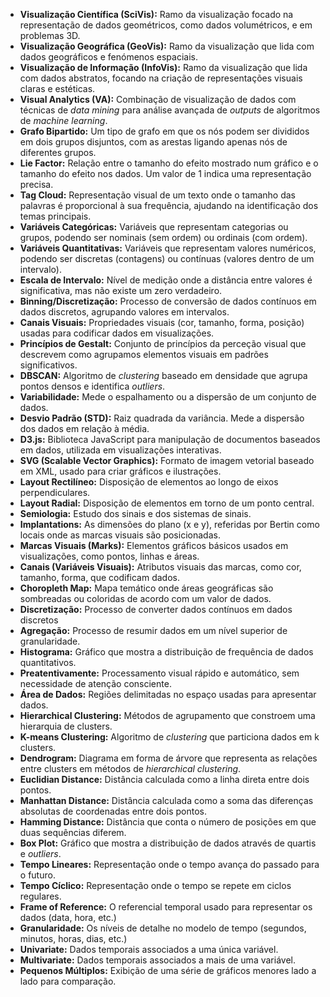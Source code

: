 - **Visualização Científica (SciVis):** Ramo da visualização focado na representação de dados geométricos, como dados volumétricos, e em problemas 3D.
- **Visualização Geográfica (GeoVis):** Ramo da visualização que lida com dados geográficos e fenómenos espaciais.
- **Visualização de Informação (InfoVis):** Ramo da visualização que lida com dados abstratos, focando na criação de representações visuais claras e estéticas.
- **Visual Analytics (VA):** Combinação de visualização de dados com técnicas de _data mining_ para análise avançada de _outputs_ de algoritmos de _machine learning_.
- **Grafo Bipartido:** Um tipo de grafo em que os nós podem ser divididos em dois grupos disjuntos, com as arestas ligando apenas nós de diferentes grupos.
- **Lie Factor:** Relação entre o tamanho do efeito mostrado num gráfico e o tamanho do efeito nos dados. Um valor de 1 indica uma representação precisa.
- **Tag Cloud:** Representação visual de um texto onde o tamanho das palavras é proporcional à sua frequência, ajudando na identificação dos temas principais.
- **Variáveis Categóricas:** Variáveis que representam categorias ou grupos, podendo ser nominais (sem ordem) ou ordinais (com ordem).
- **Variáveis Quantitativas:** Variáveis que representam valores numéricos, podendo ser discretas (contagens) ou contínuas (valores dentro de um intervalo).
- **Escala de Intervalo:** Nível de medição onde a distância entre valores é significativa, mas não existe um zero verdadeiro.
- **Binning/Discretização:** Processo de conversão de dados contínuos em dados discretos, agrupando valores em intervalos.
- **Canais Visuais:** Propriedades visuais (cor, tamanho, forma, posição) usadas para codificar dados em visualizações.
- **Princípios de Gestalt:** Conjunto de princípios da perceção visual que descrevem como agrupamos elementos visuais em padrões significativos.
- **DBSCAN:** Algoritmo de _clustering_ baseado em densidade que agrupa pontos densos e identifica _outliers_.
- **Variabilidade:** Mede o espalhamento ou a dispersão de um conjunto de dados.
- **Desvio Padrão (STD):** Raiz quadrada da variância. Mede a dispersão dos dados em relação à média.
- **D3.js:** Biblioteca JavaScript para manipulação de documentos baseados em dados, utilizada em visualizações interativas.
- **SVG (Scalable Vector Graphics):** Formato de imagem vetorial baseado em XML, usado para criar gráficos e ilustrações.
- **Layout Rectilíneo:** Disposição de elementos ao longo de eixos perpendiculares.
- **Layout Radial:** Disposição de elementos em torno de um ponto central.
- **Semiologia:** Estudo dos sinais e dos sistemas de sinais.
- **Implantations:** As dimensões do plano (x e y), referidas por Bertin como locais onde as marcas visuais são posicionadas.
- **Marcas Visuais (Marks):** Elementos gráficos básicos usados em visualizações, como pontos, linhas e áreas.
- **Canais (Variáveis Visuais):** Atributos visuais das marcas, como cor, tamanho, forma, que codificam dados.
- **Choropleth Map:** Mapa temático onde áreas geográficas são sombreadas ou coloridas de acordo com um valor de dados.
- **Discretização:** Processo de converter dados contínuos em dados discretos
- **Agregação:** Processo de resumir dados em um nível superior de granularidade.
- **Histograma:** Gráfico que mostra a distribuição de frequência de dados quantitativos.
- **Preatentivamente:** Processamento visual rápido e automático, sem necessidade de atenção consciente.
- **Área de Dados:** Regiões delimitadas no espaço usadas para apresentar dados.
- **Hierarchical Clustering:** Métodos de agrupamento que constroem uma hierarquia de clusters.
- **K-means Clustering:** Algoritmo de _clustering_ que particiona dados em k clusters.
- **Dendrogram:** Diagrama em forma de árvore que representa as relações entre clusters em métodos de _hierarchical clustering_.
- **Euclidian Distance:** Distância calculada como a linha direta entre dois pontos.
- **Manhattan Distance:** Distância calculada como a soma das diferenças absolutas de coordenadas entre dois pontos.
- **Hamming Distance:** Distância que conta o número de posições em que duas sequências diferem.
- **Box Plot:** Gráfico que mostra a distribuição de dados através de quartis e _outliers_.
- **Tempo Lineares:** Representação onde o tempo avança do passado para o futuro.
- **Tempo Cíclico:** Representação onde o tempo se repete em ciclos regulares.
- **Frame of Reference:** O referencial temporal usado para representar os dados (data, hora, etc.)
- **Granularidade:** Os níveis de detalhe no modelo de tempo (segundos, minutos, horas, dias, etc.)
- **Univariate:** Dados temporais associados a uma única variável.
- **Multivariate:** Dados temporais associados a mais de uma variável.
- **Pequenos Múltiplos:** Exibição de uma série de gráficos menores lado a lado para comparação.